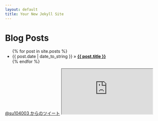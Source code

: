 ```yaml
---
layout: default
title: Your New Jekyll Site
---
```


<div id="home">
  <h1>Blog Posts</h1>
  <ul class="posts">
    {% for post in site.posts %}
	  <li><span>{{ post.date | date_to_string }}</span> &raquo; <a href="{{ post.url }}"><strong>{{ post.title }}</strong></a></li>
    {% endfor %}
  </ul>
  <a class="twitter-timeline" href="https://twitter.com/su104003" data-widget-id="407771890686492672">@su104003 からのツイート</a>
  <script>!function(d,s,id){var js,fjs=d.getElementsByTagName(s)[0],p=/^http:/.test(d.location)?'http':'https';if(!d.getElementById(id)){js=d.createElement(s);js.id=id;js.src=p+"://platform.twitter.com/widgets.js";fjs.parentNode.insertBefore(js,fjs);}}(document,"script","twitter-wjs");</script>
  <iframe src="http://blueegrets.web.fc2.com">iframe</iframe>
</div>
